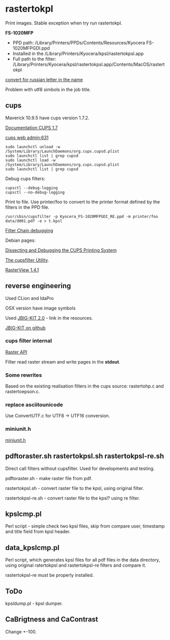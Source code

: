 # rastertokpl

Print images. Stable exception when try run rastertokpl.

**FS-1020MFP**

- PPD path: /Library/Printers/PPDs/Contents/Resources/Kyocera FS-1020MFPGDI.ppd
- Installed in the /Library/Printers/Kyocera/kpsl/rastertokpsl.app
- Full path to the filter: /Library/Printers/Kyocera/kpsl/rastertokpsl.app/Contents/MacOS/rastertokpl

[convert for russian letter in the name](http://help.ubuntu.ru/wiki/%D0%BF%D0%B5%D1%80%D0%B8%D1%84%D0%B5%D1%80%D0%B8%D0%B9%D0%BD%D1%8B%D0%B5_%D1%83%D1%81%D1%82%D1%80%D0%BE%D0%B9%D1%81%D1%82%D0%B2%D0%B0/%D0%BB%D0%B0%D0%B7%D0%B5%D1%80%D0%BD%D1%8B%D0%B9_%D0%BF%D1%80%D0%B8%D0%BD%D1%82%D0%B5%D1%80_kyocera_fs-1040)

Problem with utf8 simbols in the job title.

## cups

Maverick 10.9.5 have cups version 1.7.2.

[Documentation CUPS 1.7](http://www.cups.org/documentation.php?VERSION=1.7&Q=)

[cups web admin:631](http://127.0.0.1:631)

```
sudo launchctl unload -w /System/Library/LaunchDaemons/org.cups.cupsd.plist
sudo launchctl list | grep cupsd
sudo launchctl load -w /System/Library/LaunchDaemons/org.cups.cupsd.plist
sudo launchctl list | grep cupsd
```

Debug cups filters:

```
cupsctl --debug-logging
cupsctl --no-debug-logging
```

Print to file. Use printer/foo to convert to the printer format defined  by  the
filters in the PPD file.

```
/usr/sbin/cupsfilter -p Kyocera_FS-1020MFPGDI_RE.ppd -m printer/foo data/d001.pdf -e > t.kpsl
```

[Filter Chain debugging](http://osdir.com/ml/printing.cups.devel/2004-10/msg00026.html)

Debian pages:
 
[Dissecting and Debugging the CUPS Printing System](https://wiki.debian.org/Dissecting%20and%20Debugging%20the%20CUPS%20Printing%20System#Capturing_the_File_which_is_Sent_to_the_Printer)

[The cupsfilter Utility](https://wiki.debian.org/The%20cupsfilter%20Utility).

[RasterView 1.4.1](http://www.msweet.org/projects.php?Z7)


## reverse engineering

Used CLion and IdaPro

OSX version have image symbols

Used [JBIG-KIT 2.0](http://www.cl.cam.ac.uk/~mgk25/jbigkit/) - link in the resources.

[JBIG-KIT on github](https://github.com/qyot27/jbigkit)

### cups filter internal

[Raster API](http://www.cups.org/documentation.php/api-raster.html#cupsRasterReadHeader2)

Filter read raster stream and write pages in the **stdout**.

### Some rewrites

Based on the existing realisation filters in the cups source: rastertohp.c and rastertoepson.c.

### replace asciitounicode

Use ConvertUTF.c for UTF8 -> UTF16 conversion.

### miniunit.h

[miniunit.h](http://www.jera.com/techinfo/jtns/jtn002.html#Introduction)

## pdftoraster.sh rastertokpsl.sh rastertokpsl-re.sh

Direct call filters without cupsfilter. Used for developments and testing.

pdftoraster.sh - make raster file from pdf.

rastertokpsl.sh - convert raster file to the kpsl, using original filter.

rastertokpsl-re.sh - convert raster file to the kpsl? using re filter.
 

## kpslcmp.pl

Perl script - simple check two kpsl files, skip from compare user, timestamp and title field from kpsl header.

## data_kpslcmp.pl

Perl script, which generates kpsl files for all pdf files in the data directory, using
original ratertokpsl and rastertokpsl-re filters and compare it.

rastertokpsl-re must be properly installed.

## ToDo

kpsldump.pl - kpsl dumper.

## CaBrigtness and CaContrast

Change +-100.